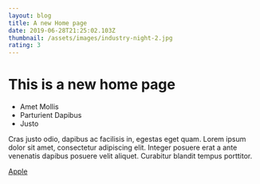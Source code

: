 ```yaml
---
layout: blog
title: A new Home page
date: 2019-06-28T21:25:02.103Z
thumbnail: /assets/images/industry-night-2.jpg
rating: 3
---
```

<div class="container">
<h1>This is a new home page</h1>

<ul>
<li>Amet Mollis</li>
<li>Parturient Dapibus</li>
<li>Justo</li>
</ul>

<p>Cras justo odio, dapibus ac facilisis in, egestas eget quam. Lorem ipsum dolor sit amet, consectetur adipiscing elit. Integer posuere erat a ante venenatis dapibus posuere velit aliquet. Curabitur blandit tempus porttitor.</p>

<a href="www.apple.com" class="this-is-a-class">Apple</a>

